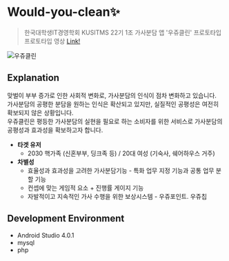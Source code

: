 # Would-you-clean✨
> 한국대학생IT경영학회 KUSITMS 22기 1조 가사분담 앱 '우쥬클린' 프로토타입   
> 프로토타입 영상 [Link!](https://youtu.be/G62vg81fTew)

![우쥬클린](https://user-images.githubusercontent.com/55428816/101975566-f0e5bb00-3c80-11eb-8722-924a35633735.png)

## Explanation

맞벌이 부부 증가로 인한 사회적 변화로, 가사분담의 인식이 점차 변화하고 있습니다.  
가사분담의 공평한 분담을 원하는 인식은 확산되고 있지만, 실질적인 공평성은 여전히 확보되지 않은 상황입니다.  
우쥬클린은 평등한 가사분담의 실현을 필요로 하는 소비자를 위한 서비스로 가사분담의 공평성과 효과성을 확보하고자 합니다.

* **타겟 유저** 
    * 2030 핵가족 (신혼부부, 딩크족 등) / 20대 여성 (기숙사, 쉐어하우스 거주)
* **차별성** 
    * 효율성과 효과성을 고려한 가사분담기능 - 특화 업무 지정 기능과 공통 업무 분할 기능
    * 컨셉에 맞는 게임적 요소 + 진행률 게이지 기능
    * 자발적이고 지속적인 가사 수행을 위한 보상시스템 - 우쥬포인트. 우쥬칩

## Development Environment 

* Android Studio 4.0.1
* mysql
* php








